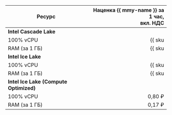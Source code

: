| Ресурс        | Наценка {{ mmy-name }} за 1 час,<br>вкл. НДС                 |
| ------------- | -----------------------------------------------------------: |
| **Intel Cascade Lake**                                                       |
| 100% vCPU     | {{ sku|RUB|mdb.cluster.mysql.v2.cpu.c100.dedicated|string }} |
| RAM (за 1 ГБ) | {{ sku|RUB|mdb.cluster.mysql.v2.ram.dedicated|string }}      |
| **Intel Ice Lake**                                                           |
| 100% vCPU     | {{ sku|RUB|mdb.cluster.mysql.v3.cpu.c100.dedicated|string }} |
| RAM (за 1 ГБ) | {{ sku|RUB|mdb.cluster.mysql.v3.ram.dedicated|string }}      |
| **Intel Ice Lake (Compute Optimized)** |
| 100% vCPU | 0,80 ₽ |
| RAM (за 1 ГБ) | 0,17 ₽ |
